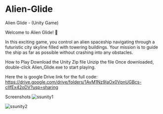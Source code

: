 # Alien-Glide
Alien Glide - (Unity Game)

Welcome to Alien Glide! 🚀

In this exciting game, you control an alien spaceship navigating through a futuristic city skyline filled with towering buildings. Your mission is to guide the ship as far as possible without crashing into any obstacles.

How to Play
Download the Unity Zip file 
Unzip the file
Once downloaded, double-click Alien_Glide.exe to start playing.

Here the is google Drive link for the full code:
https://drive.google.com/drive/folders/1AvM1Nz9laOx0VpnUGBcs-clIfEx42oDV?usp=sharing

Screenshots
![ssunity1](https://github.com/user-attachments/assets/8cb3bbd1-98fc-4ee9-9c11-91bd759a5bea)

![ssunity2](https://github.com/user-attachments/assets/8cb377bc-db4b-4f40-84c7-2ba42635d892)
